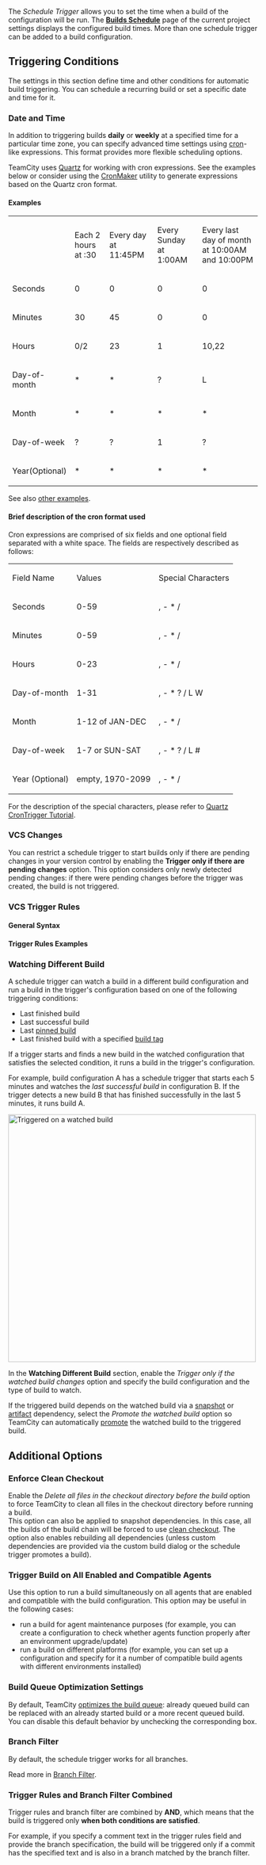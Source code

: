 [//]: # (title: Configuring Schedule Triggers)
[//]: # (auxiliary-id: Configuring Schedule Triggers)

<tag-list of="chapter" mode="tree" depth="4"/>


The _Schedule Trigger_ allows you to set the time when a build of the configuration will be run. The __[Builds Schedule](builds-schedule.md)__ page of the current project settings displays the configured build times. More than one schedule trigger can be added to a build configuration.

## Triggering Conditions

The settings in this section define time and other conditions for automatic build triggering. You can schedule a recurring build or set a specific date and time for it.

### Date and Time

In addition to triggering builds __daily__ or __weekly__ at a specified time for a particular time zone, you can specify advanced time settings using [cron](http://en.wikipedia.org/wiki/Cron#Operators)\-like expressions. This format provides more flexible scheduling options.

TeamCity uses [Quartz](http://www.quartz-scheduler.org/) for working with cron expressions. See the examples below or consider using the [CronMaker](http://www.cronmaker.com/) utility  to generate expressions based on the Quartz cron format. 

#### Examples

<table><tr>

<td>


</td>

<td>

Each 2 hours at :30


</td>

<td>

Every day at 11:45PM


</td>

<td>

Every Sunday at 1:00AM


</td>

<td>

Every last day of month at 10:00AM and 10:00PM


</td></tr><tr>

<td>

Seconds


</td>

<td>

0


</td>

<td>

0


</td>

<td>

0


</td>

<td>

0


</td></tr><tr>

<td>

Minutes


</td>

<td>

30


</td>

<td>

45


</td>

<td>

0


</td>

<td>

0


</td></tr><tr>

<td>

Hours


</td>

<td>

0/2


</td>

<td>

23


</td>

<td>

1


</td>

<td>

10,22


</td></tr><tr>

<td>

Day\-of\-month


</td>

<td>

\*


</td>

<td>

\*


</td>

<td>

?


</td>

<td>

L


</td></tr><tr>

<td>

Month


</td>

<td>

\*


</td>

<td>

\*


</td>

<td>

\*


</td>

<td>

\*


</td></tr><tr>

<td>

Day\-of\-week


</td>

<td>

?


</td>

<td>

?


</td>

<td>

1


</td>

<td>

?


</td></tr><tr>

<td>

Year(Optional)


</td>

<td>

\*


</td>

<td>

\*


</td>

<td>

\*


</td>

<td>

\*


</td></tr></table>

See also [other examples](http://www.quartz-scheduler.org/documentation/quartz-2.2.x/tutorials/tutorial-lesson-06.html).

#### Brief description of the cron format used

Cron expressions are comprised of six fields and one optional field separated with a white space. The fields are respectively described as follows:

<table><tr>

<td>

Field Name


</td>

<td>

Values


</td>

<td>

Special Characters


</td></tr><tr>

<td>

Seconds


</td>

<td>

0\-59


</td>

<td>

, \- \* /


</td></tr><tr>

<td>

Minutes


</td>

<td>

0\-59


</td>

<td>

, \- \* /


</td></tr><tr>

<td>

Hours


</td>

<td>

0\-23


</td>

<td>

, \- \* /


</td></tr><tr>

<td>

Day\-of\-month


</td>

<td>

1\-31


</td>

<td>

, \- \* ? / L W


</td></tr><tr>

<td>

Month


</td>

<td>

1\-12 of JAN\-DEC


</td>

<td>

, \- \* /


</td></tr><tr>

<td>

Day\-of\-week


</td>

<td>

1\-7 or SUN\-SAT


</td>

<td>

, \- \* ? / L #


</td></tr><tr>

<td>

Year (Optional)


</td>

<td>

empty, 1970\-2099


</td>

<td>

, \- \* /


</td></tr></table>

For the description of the special characters, please refer to [Quartz CronTrigger Tutorial](http://www.quartz-scheduler.org/documentation/quartz-2.2.x/tutorials/crontrigger.html#special-characters).

### VCS Changes

You can restrict a schedule trigger to start builds only if there are pending changes in your version control by enabling the __Trigger only if there are pending changes__ option. This option considers only newly detected pending changes: if there were pending changes before the trigger was created, the build is not triggered. 

### VCS Trigger Rules

<include src="configuring-vcs-triggers.md" include-id="vcs-trigger-rules"/>

#### General Syntax

<include src="configuring-vcs-triggers.md" include-id="general-syntax"/>

#### Trigger Rules Examples

<include src="configuring-vcs-triggers.md" include-id="trigger-rules-examples"/>

### Watching Different Build

A schedule trigger can watch a build in a different build configuration and run a build in the trigger's configuration based on one of the following triggering conditions:
* Last finished build
* Last successful build
* Last [pinned build](pinned-build.md)
* Last finished build with a specified [build tag](build-tag.md)

If a trigger starts and finds a new build in the watched configuration that satisfies the selected condition, it runs a build in the trigger's configuration.

For example, build configuration A has a schedule trigger that starts each 5 minutes and watches the _last successful build_ in configuration B. If the trigger detects a new build B that has finished successfully in the last 5 minutes, it runs build A.

<img src="schedule-trigger-watch.png" width="500" alt="Triggered on a watched build"/>

In the __Watching Different Build__ section, enable the _Trigger only if the watched build changes_ option and specify the build configuration and the type of build to watch.

If the triggered build depends on the watched build via a [snapshot](dependent-build.md#Snapshot+Dependency) or [artifact](dependent-build.md#Artifact+Dependency) dependency, select the _Promote the watched build_ option so TeamCity can automatically [promote](triggering-a-custom-build.md#Promoting+Build) the watched build to the triggered build.

## Additional Options

### Enforce Clean Checkout 

Enable the _Delete all files in the checkout directory before the build_ option to force TeamCity to clean all files in the checkout directory before running a build.   
This option can also be applied to snapshot dependencies. In this case, all the builds of the build chain will be forced to use [clean checkout](clean-checkout.md). The option also enables rebuilding all dependencies (unless custom dependencies are provided via the custom build dialog or the schedule trigger promotes a build).

### Trigger Build on All Enabled and Compatible Agents

Use this option to run a build simultaneously on all agents that are enabled and compatible with the build configuration. This option may be useful in the following cases:

* run a build for agent maintenance purposes (for example, you can create a configuration to check whether agents function properly after an environment upgrade/update)
* run a build on different platforms (for example, you can set up a configuration and specify for it a number of compatible build agents with different environments installed)

<chunk include-id="queue-optimization">

### Build Queue Optimization Settings

By default, TeamCity [optimizes the build queue](build-queue.md): already queued build can be replaced with an already started build or a more recent queued build. You can disable this default behavior by unchecking the corresponding box.
</chunk>

### Branch Filter

By default, the schedule trigger works for all branches.

Read more in [Branch Filter](branch-filter.md).

### Trigger Rules and Branch Filter Combined

Trigger rules and branch filter are combined by __AND__, which means that the build is triggered only __when both conditions are satisfied__.

For example, if you specify a comment text in the trigger rules field and provide the branch specification, the build will be triggered only if a commit has the specified text and is also in a branch matched by the branch filter. 